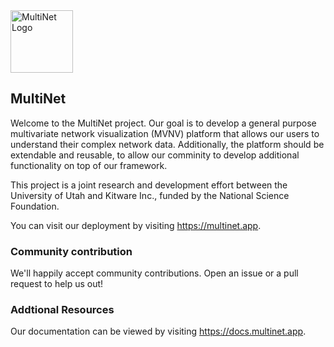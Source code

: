 <img title="MultiNet Logo" alt="MultiNet Logo" width="100" height="100" src="https://multinet.app/img/app_logo.50ccaad7.svg">

## MultiNet

Welcome to the MultiNet project. Our goal is to develop a general purpose multivariate network visualization (MVNV) platform that allows our users to understand their complex network data. Additionally, the platform should be extendable and reusable, to allow our comminity to develop additional functionality on top of our framework.

This project is a joint research and development effort between the University of Utah and Kitware Inc., funded by the National Science Foundation. 

You can visit our deployment by visiting https://multinet.app.

### Community contribution

We'll happily accept community contributions. Open an issue or a pull request to help us out!

### Addtional Resources

Our documentation can be viewed by visiting https://docs.multinet.app.


